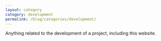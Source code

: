 ```yaml
---
layout: category
category: development
permalink: /blog/categories/development/
---
```

Anything related to the development of a project, including this website.
